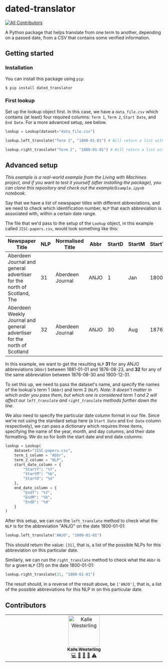 # dated-translator

[![All Contributors](https://img.shields.io/github/all-contributors/Living-with-machines/dated-translator?color=ee8449&style=flat-square)](#contributors)

A Python package that helps translate from one term to another, depending on a passed date, from a CSV that contains some verified information.

## Getting started

### Installation

You can install this package using `pip`:

```sh
$ pip install dated_translator
```

### First lookup

Set up the lookup object first. In this case, we have a `data_file.csv` which contains (at least) four required columns: `Term 1`, `Term 2`, `Start Date`, and `End Date`. For a more advanced setup, see below.

```py
lookup = Lookup(dataset="data_file.csv")

lookup.left_translate("Term 1", "1800-01-01") # Will return a list with the values of term 2 that exist in any given span of start and end date

lookup.right_translate("Term 2", "1800-01-01") # Will return a list with the values of term 1 that exist in any given span of start and end date
```

## Advanced setup

_This example is a real-world example from the Living with Machines project, and if you want to test it yourself (after installing the package), you can clone this repository and check out the example/`Example.ipynb` notebook._

Say that we have a list of newspaper titles with different abbreviations, and we need to check which identification number, `NLP` that each abbreviation is associated with, within a certain date range.

The file that we'd pass to the setup of the `Lookup` object, in this example called `JISC-papers.csv`, would look something like this:


| Newspaper Title                                                          | NLP | Normalised Title | Abbr | StartD | StartM | StartY | EndD | EndM | EndY |
| ------------------------------------------------------------------------ | --- | ---------------- | ---- | ------ | ------ | ------ | ---- | ---- | ---- |
| Aberdeen Journal and general advertiser for the north of Scotland, The   | 31  | Aberdeen Journal | ANJO | 1      | Jan    | 1800   | 23   | Aug  | 1876 |
| Aberdeen Weekly Journal and general advertiser for the north of Scotland | 32  | Aberdeen Journal | ANJO | 30     | Aug    | 1876   | 31   | Dec  | 1900 |

In this example, we want to get the resulting `NLP` **31** for any ANJO abbreviations (`Abbr`) between 1881-01-01 and 1876-08-23, and **32** for any of the same abbreviation between 1876-08-30 and 1900-12-31.

To set this up, we need to pass the dataset's name, and specify the names of the lookup's term 1 (`Abbr`) and term 2 (`NLP`). _Note: It doesn't matter in which order you pass them, but which one is considered term 1 and 2 will affect our `left_translate` and `right_translate` methods further down the line._

We also need to specify the particular date column format in our file. Since we're not using the standard setup here (a `Start Date` and `End Date` column respectively), we can pass a dictionary which requires three items, specifying the name of the year, month, and day columns, and their date formatting. We do so for both the start date and end date columns:

```py
lookup = Lookup(
    dataset="JISC-papers.csv",
    term_1_column = "Abbr",
    term_2_column = "NLP",
    start_date_column = {
        "StartY": "%Y",
        "StartM": "%b",
        "StartD": "%d"
    },
    end_date_column = {
        "EndY": "%Y",
        "EndM": "%b",
        "EndD": "%d"
    }
)
```

After this setup, we can run the `left_translate` method to check what the `NLP` is for the abbreviation "ANJO" on the date 1800-01-01:

```py
lookup.left_translate("ANJO", "1800-01-01")
```

This should return the value: `[31]`, that is, a list of the possible NLPs for this abbreviation on this particular date.

Similarly, we can run the `right_translate` method to check what the `Abbr` is for a given `NLP` (31) on the date 1800-01-01:

```py
lookup.right_translate(31, "1800-01-01")
```

The result should, in a reverse of the result above, be `['ANJO']`, that is, a list of the possible abbreviations for this NLP in on this particular date.

## Contributors

<!-- ALL-CONTRIBUTORS-LIST:START - Do not remove or modify this section -->
<!-- prettier-ignore-start -->
<!-- markdownlint-disable -->
<table>
  <tbody>
    <tr>
      <td align="center" valign="top" width="14.28%"><a href="http://www.westerling.nu"><img src="https://avatars.githubusercontent.com/u/7298727?v=4?s=100" width="100px;" alt="Kalle Westerling"/><br /><sub><b>Kalle Westerling</b></sub></a><br /><a href="#code-kallewesterling" title="Code">💻</a> <a href="#bug-kallewesterling" title="Bug reports">🐛</a> <a href="#projectManagement-kallewesterling" title="Project Management">📆</a> <a href="#ideas-kallewesterling" title="Ideas, Planning, & Feedback">🤔</a> <a href="#test-kallewesterling" title="Tests">⚠️</a></td>
    </tr>
  </tbody>
</table>

<!-- markdownlint-restore -->
<!-- prettier-ignore-end -->

<!-- ALL-CONTRIBUTORS-LIST:END -->
